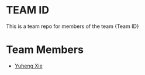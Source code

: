 # TEAM ID
This is a team repo for members of the team {Team ID}

# Team Members
* [Yuheng Xie](members/YuhengXie.txt)
